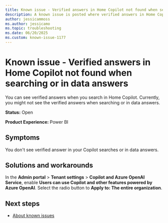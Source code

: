 ```yaml
---
title: Known issue - Verified answers in Home Copilot not found when searching or in data answers
description: A known issue is posted where verified answers in Home Copilot not found when searching or in data answers.
author: jessicammoss
ms.author: jessicamo
ms.topic: troubleshooting  
ms.date: 06/20/2025
ms.custom: known-issue-1177
---
```


# Known issue - Verified answers in Home Copilot not found when searching or in data answers

You can see verified answers when you search in Home Copilot. Currently, you might not see the verified answers when searching or in data answers.

**Status:** Open

**Product Experience:** Power BI

## Symptoms

You don't see verified answer in your Copilot searches or in data answers.

## Solutions and workarounds

In the **Admin portal** > **Tenant settings** > **Copilot and Azure OpenAI Service**, enable **Users can use Copilot and other features powered by Azure OpenAI**. Select the radio button to **Apply to: The entire organization**.

## Next steps

- [About known issues](https://support.fabric.microsoft.com/known-issues)
